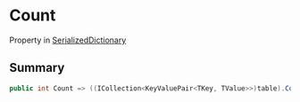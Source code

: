 # Count

Property in [SerializedDictionary](/api/csharp/yarn.unity.serializeddictionary.md)

## Summary



```csharp
public int Count => ((ICollection<KeyValuePair<TKey, TValue>>)table).Count;
```

